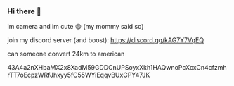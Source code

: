 ### Hi there 👋

im camera and im cute 😄 (my mommy said so)

join my discord server (and boost): https://discord.gg/kAG7Y7VqEQ

can someone convert 24km to american


43A4a2nXHbaMX2x8XadM59GDDCnUPSoyxXkh1HAQwnoPcXcxCn4cfzmhrTT7oEcpzWRfJhxyy5fC55WYiEqqvBUxCPY47JK
